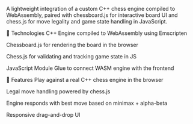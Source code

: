 A lightweight integration of a custom C++ chess engine compiled to WebAssembly, paired with chessboard.js for interactive board UI and chess.js for move legality and game state handling in JavaScript.

🔧 Technologies
C++ Engine compiled to WebAssembly using Emscripten

Chessboard.js for rendering the board in the browser

Chess.js for validating and tracking game state in JS

JavaScript Module Glue to connect WASM engine with the frontend

🚀 Features
Play against a real C++ chess engine in the browser

Legal move handling powered by chess.js

Engine responds with best move based on minimax + alpha-beta

Responsive drag-and-drop UI
